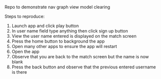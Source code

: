 Repo to demonstrate nav graph view model clearing

Steps to reproduce:
1) Launch app and click play button
2) In user name field type anything then click sign up button
3) View the user name entered is displayed on the match screen
4) Press the home button to background the app
5) Open many other apps to ensure the app will restart 
6) Open the app
7) Observe that you are back to the match screen but the name is now blank
8) Press the back button and observe that the previous entered username is there